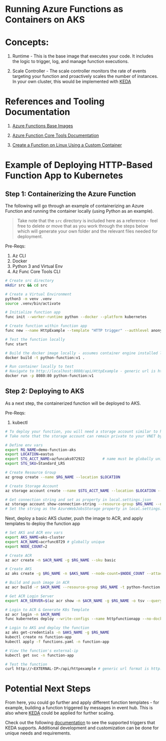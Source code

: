 # Running Azure Functions as Containers on AKS

# Concepts:

1. Runtime - This is the base image that executes your code. It includes the logic to trigger, log, and manage function executions.

2. Scale Controller - The scale controller monitors the rate of events targeting your function and proactively scales the number of instances. In your own cluster, this would be implemented with [KEDA](https://keda.sh/)

# References and Tooling Documentation

1. [Azure Functions Base Images](https://hub.docker.com/_/microsoft-azure-functions-base)

2. [Azure Function Core Tools Documentation](https://docs.microsoft.com/en-us/azure/azure-functions/functions-core-tools-reference?tabs=v2)

3. [Create a Function on Linux Using a Custom Container](https://docs.microsoft.com/en-us/azure/azure-functions/functions-create-function-linux-custom-image?tabs=in-process%2Cbash%2Cazure-cli&pivots=programming-language-python)

# Example of Deploying HTTP-Based Function App to Kubernetes

## Step 1: Containerizing the Azure Function

The following will go through an example of containerizing an Azure Function and running the container locally (using Python as an example).

> Take note that the `src` directory is included here as a reference - feel free to delete or move that as you work through the steps below which will generate your own folder and the relevant files needed for deployment.

Pre-Reqs:
1. Az CLI
2. Docker
3. Python 3 and Virtual Env
4. Az Func Core Tools CLI

```bash
# Create src directory
mkdir src && cd src

# Create a Virtual Environment
python3 -m venv .venv
source .venv/bin/activate

# Initialize function app
func init --worker-runtime python --docker --platform kubernetes

# Create function within function app
func new --name HttpExample --template "HTTP trigger" --authlevel anonymous

# Test the function locally
func start

# Build the docker image locally - assumes container engine installed locally
docker build -t python-function:v1 .

# Run container locally to test
# Navigate to http://localhost:8080/api/HttpExample - generic url is http://localhost:8089/api/<FUNCTION-NAME>
docker run -p 8080:80 python-function:v1
```

## Step 2: Deploying to AKS

As a next step, the containerized function will be deployed to AKS.

Pre-Reqs:
1. kubectl

```bash
# To deploy your function, you will need a storage account similar to hosting on Azure natively
# Take note that the storage account can remain private to your VNET by using a private endpoint

# Define env vars
export RG_NAME=demo-function-aks
export LOCATION=eastus
export STG_ACCT_NAME=azfuncaks072922        # name must be globally unique
export STG_SKU=Standard_LRS

# Create Resource Group
az group create --name $RG_NAME --location $LOCATION

# Create Storage Account
az storage account create --name $STG_ACCT_NAME --location $LOCATION --resource-group $RG_NAME --sku $STG_SKU

# Get connection string and set as property in local.settings.json
az storage account show-connection-string --resource-group $RG_NAME --name $STG_ACCT_NAME --query connectionString --output tsv
# Set the string as the AzureWebJobsStorage property in local.settings.json
```

Next, deploy a basic AKS cluster, push the image to ACR, and apply templates to deploy the function app

```bash
# Set AKS and ACR env vars
export AKS_NAME=aks-cluster
export ACR_NAME=acrfunc0729 # globally unique 
export NODE_COUNT=2

# Create ACR
az acr create -n $ACR_NAME -g $RG_NAME --sku basic

# Create AKS
az aks create -g $RG_NAME -n $AKS_NAME --node-count=$NODE_COUNT --attach-acr $ACR_NAME --enable-addons monitoring

# Build and push image in ACR
az acr build -r $ACR_NAME --resource-group $RG_NAME -t python-function:v1 .

# Get ACR Login Server
export ACR_SERVER=$(az acr show -n $ACR_NAME -g $RG_NAME -o tsv --query loginServer)

# Login to ACR & Generate K8s Template
az acr login -n $ACR_NAME
func kubernetes deploy --write-configs --name httpfunctionapp --no-docker --image-name $ACR_SERVER/python-function:v1

# Login to AKS and deploy the function
az aks get-credentials -n $AKS_NAME -g $RG_NAME
kubectl create ns function-app
kubectl apply -f functions.yaml -n function-app

# View the function's external-ip
kubectl get svc -n function-app

# Test the function
curl http://<EXTERNAL-IP>/api/httpexample # generic url format is http://<EXTERNAL-IP>/api/<FUNCTION-NAME>
```

# Potential Next Steps

From here, you could go further and apply different function templates - for example, building a function triggered by messages in event hub. This is also where [KEDA](https://keda.sh/) could be applied for further scaling.

Check out the following [documentation](https://docs.microsoft.com/en-us/azure/azure-functions/functions-kubernetes-keda#supported-triggers-in-keda) to see the supported triggers that KEDA supports. Additional development and customization can be done for unique needs and requirements.